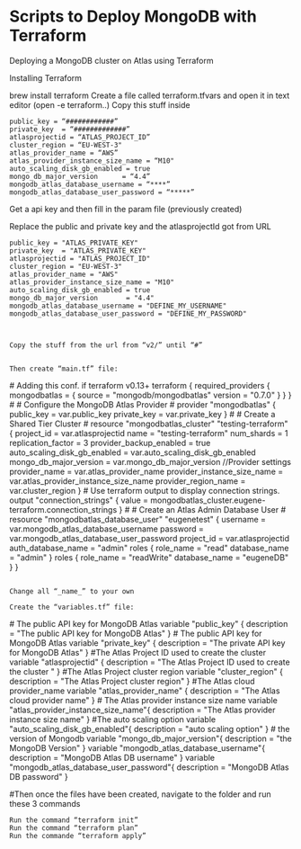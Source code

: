 # Scripts to Deploy MongoDB with Terraform
Deploying a MongoDB cluster on Atlas using Terraform


Installing Terraform


brew install terraform
Create a file called terraform.tfvars and open it in text editor (open -e terraform..)
Copy this stuff inside

```
public_key = “############”
private_key  = “#############”
atlasprojectid = “ATLAS_PROJECT_ID”
cluster_region = “EU-WEST-3"
atlas_provider_name = “AWS”
atlas_provider_instance_size_name = “M10"
auto_scaling_disk_gb_enabled = true
mongo_db_major_version   	= “4.4”
mongodb_atlas_database_username = “****”
mongodb_atlas_database_user_password = “*****”
```

Get a api key and then fill in the param file (previously created)


Replace the public and private key and the atlasprojectId got from URL

```
public_key = "ATLAS_PRIVATE_KEY"
private_key  = "ATLAS_PRIVATE_KEY"
atlasprojectid = "ATLAS_PROJECT_ID"
cluster_region = "EU-WEST-3"
atlas_provider_name = "AWS"
atlas_provider_instance_size_name = "M10"
auto_scaling_disk_gb_enabled = true
mongo_db_major_version       = "4.4"
mongodb_atlas_database_username = "DEFINE_MY_USERNAME"
mongodb_atlas_database_user_password = "DEFINE_MY_PASSWORD"



Copy the stuff from the url from “v2/” until “#”


Then create “main.tf” file:

```
&#35; Adding this conf. if terraform v0.13+
terraform {
 required_providers {
   mongodbatlas = {
     source = "mongodb/mongodbatlas"
     version = "0.7.0"
   }
 }
}
&#35;
&#35; Configure the MongoDB Atlas Provider
&#35;
provider "mongodbatlas" {
 public_key  = var.public_key
 private_key = var.private_key
}
&#35;
&#35; Create a Shared Tier Cluster
&#35;
resource "mongodbatlas_cluster" "testing-terraform" {
 project_id              = var.atlasprojectid
 name                    = "testing-terraform"
 num_shards                   = 1
 replication_factor           = 3
 provider_backup_enabled      = true
 auto_scaling_disk_gb_enabled = var.auto_scaling_disk_gb_enabled
 mongo_db_major_version       = var.mongo_db_major_version
 //Provider settings
 provider_name               = var.atlas_provider_name
 provider_instance_size_name = var.atlas_provider_instance_size_name
 provider_region_name        = var.cluster_region
 }
&#35; Use terraform output to display connection strings.
output "connection_strings" {
value = mongodbatlas_cluster.eugene-terraform.connection_strings
}
&#35;
&#35; Create an Atlas Admin Database User
&#35;
resource "mongodbatlas_database_user" "eugenetest" {
 username           = var.mongodb_atlas_database_username
 password           = var.mongodb_atlas_database_user_password
 project_id              = var.atlasprojectid
 auth_database_name = "admin"
 roles {
   role_name     = "read"
   database_name = "admin"
 }
 roles {
   role_name     = "readWrite"
   database_name = "eugeneDB"
 }
}
```

Change all “_name_” to your own

Create the “variables.tf” file:

```
&#35; The  public API key for MongoDB Atlas
variable "public_key" {
  description = "The public API key for MongoDB Atlas"
}
&#35; The  public API key for MongoDB Atlas
variable "private_key" {
  description = "The private API key for MongoDB Atlas"
}
&#35;The Atlas Project ID used to create the cluster 
variable "atlasprojectid" {
    description = "The Atlas Project ID used to create the cluster "
}
&#35;The Atlas Project cluster region 
variable "cluster_region" {
    description = "The Atlas Project cluster region"
}
&#35;The Atlas cloud provider_name
variable "atlas_provider_name" {
    description = "The Atlas cloud provider name"
}
&#35; The Atlas provider instance size name
variable "atlas_provider_instance_size_name"{
    description = "The Atlas provider instance size name"
}
#The auto scaling option
variable "auto_scaling_disk_gb_enabled"{
    description = "auto scaling option"
}
&#35; the version of Mongodb 
variable "mongo_db_major_version"{
    description = "the MongoDB Version"
}
variable "mongodb_atlas_database_username"{
    description = "MongoDB Atlas DB username" 
}
variable "mongodb_atlas_database_user_password"{
    description = "MongoDB Atlas DB password" 
}

#Then once the files have been created, navigate to the folder and run these 3 commands

```
Run the command “terraform init”
Run the command “terraform plan”
Run the commande “terraform apply”
```


